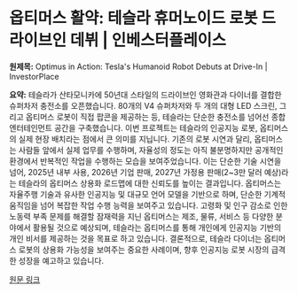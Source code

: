 # 옵티머스 활약: 테슬라 휴머노이드 로봇 드라이브인 데뷔 | 인베스터플레이스

**원제목:** Optimus in Action: Tesla's Humanoid Robot Debuts at Drive-In | InvestorPlace

**요약:** 테슬라가 산타모니카에 50년대 스타일의 드라이브인 영화관과 다이너를 결합한 슈퍼차저 충전소를 오픈했습니다.  80개의 V4 슈퍼차저와 두 개의 대형 LED 스크린, 그리고 옵티머스 로봇이 직접 팝콘을 제공하는 등,  테슬라는 단순한 충전소를 넘어선 종합 엔터테인먼트 공간을 구축했습니다.  이번 프로젝트는 테슬라의 인공지능 로봇, 옵티머스의 실제 현장 배치라는 점에서 큰 의미를 지닙니다.  기존의 로봇 시연과 달리, 옵티머스는 사람들 앞에서 실제 업무를 수행하며,  자율성의 정도는 아직 불분명하지만 공개적인 환경에서  반복적인 작업을 수행하는 모습을 보여주었습니다. 이는 단순한 기술 시연을 넘어,  2025년 내부 사용, 2026년 기업 판매, 2027년 가정용 판매(2~3만 달러 예상)라는 테슬라의 옵티머스 상용화 로드맵에 대한 신뢰도를 높이는 결과입니다.  옵티머스는  자율주행 기술과 유사한 인공지능 및  대규모 언어 모델을 기반으로 하며,  단순한 기계적 움직임을 넘어  복잡한 작업 수행 능력을 보여주고 있습니다.  고령화 및 인구 감소로 인한 노동력 부족 문제를 해결할 잠재력을 지닌 옵티머스는  제조, 물류, 서비스 등 다양한 분야에서 활용될 것으로 예상되며, 테슬라는 옵티머스를 통해 개인에게 인공지능 기반의 개인 비서를 제공하는 것을 목표로 하고 있습니다.  결론적으로, 테슬라 다이너는 옵티머스 로봇의 상용화 가능성을 보여주는 중요한 사례이며,  향후 인공지능 로봇 시장의 급격한 성장을 예고하고 있습니다.

[원문 링크](https://investorplace.com/hypergrowthinvesting/2025/07/optimus-in-action-teslas-humanoid-robot-debuts-at-drive-in/)
